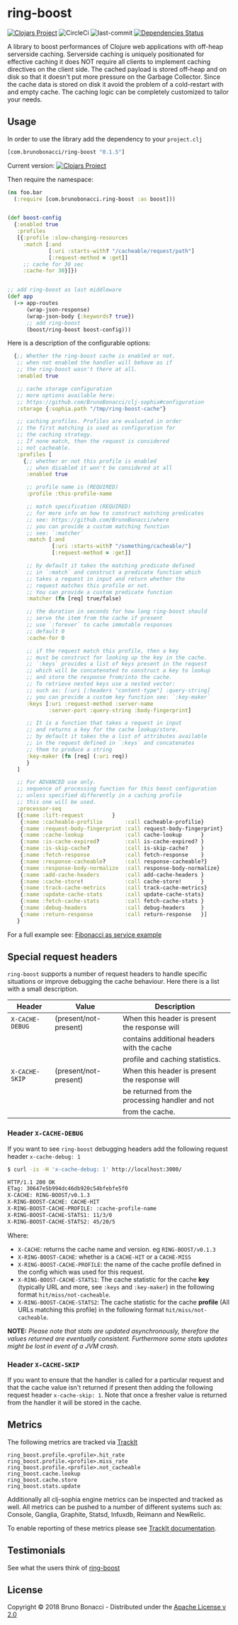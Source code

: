 # ring-boost
[![Clojars Project](https://img.shields.io/clojars/v/com.brunobonacci/ring-boost.svg)](https://clojars.org/com.brunobonacci/ring-boost) ![CircleCi](https://img.shields.io/circleci/project/BrunoBonacci/ring-boost.svg) ![last-commit](https://img.shields.io/github/last-commit/BrunoBonacci/ring-boost.svg) [![Dependencies Status](https://jarkeeper.com/BrunoBonacci/safely/status.svg)](https://jarkeeper.com/BrunoBonacci/ring-boost)

A library to boost performances of Clojure web applications with
off-heap serverside caching. Serverside caching is uniquely
positionated for effective caching it does NOT require all clients to
implement caching directives on the client side.  The cached payload
is stored off-heap and on disk so that it doesn't put more pressure on
the Garbage Collector. Since the cache data is stored on disk it avoid
the problem of a cold-restart with and empty cache. The caching logic
can be completely customized to tailor your needs.

## Usage

In order to use the library add the dependency to your `project.clj`

``` clojure
[com.brunobonacci/ring-boost "0.1.5"]
```

Current version: [![Clojars Project](https://img.shields.io/clojars/v/com.brunobonacci/ring-boost.svg)](https://clojars.org/com.brunobonacci/ring-boost)


Then require the namespace:

``` clojure
(ns foo.bar
  (:require [com.brunobonacci.ring-boost :as boost]))


(def boost-config
  {:enabled true
   :profiles
   [{:profile :slow-changing-resources
     :match [:and
             [:uri :starts-with? "/cacheable/request/path"]
             [:request-method = :get]]
     ;; cache for 30 sec
     :cache-for 30}]})


;; add ring-boost as last middleware
(def app
  (-> app-routes
      (wrap-json-response)
      (wrap-json-body {:keywords? true})
      ;; add ring-boost
      (boost/ring-boost boost-config)))

```

Here is a description of the configurable options:

``` clojure
  {;; Whether the ring-boost cache is enabled or not.
   ;; when not enabled the handler will behave as if
   ;; the ring-boost wasn't there at all.
   :enabled true

   ;; cache storage configuration
   ;; more options available here:
   ;; https://github.com/BrunoBonacci/clj-sophia#configuration
   :storage {:sophia.path "/tmp/ring-boost-cache"}

   ;; caching profiles. Profiles are evaluated in order
   ;; the first matching is used as configuration for
   ;; the caching strategy.
   ;; If none match, then the request is considered
   ;; not cacheable.
   :profiles [
     {;; whether or not this profile is enabled
      ;; when disabled it won't be considered at all
      :enabled true

      ;; profile name is (REQUIRED)
      :profile :this-profile-name

      ;; match specification (REQUIRED)
      ;; for more info on how to construct matching predicates
      ;; see: https://github.com/BrunoBonacci/where
      ;; you can provide a custom matching function
      ;; see: `:matcher`
      :match [:and
              [:uri :starts-with? "/something/cacheable/"]
              [:request-method = :get]]

      ;; by default it takes the matching predicate defined
      ;; in `:match` and construct a predicate function which
      ;; takes a request in input and return whether the
      ;; request matches this profile or not.
      ;; You can provide a custom predicate function
      :matcher (fn [req] true/false)

      ;; the duration in seconds for how long ring-boost should
      ;; serve the item from the cache if present
      ;; use `:forever` to cache immutable responses
      ;; default 0
      :cache-for 0

      ;; if the request match this profile, then a key
      ;; must be construct for looking up the key in the cache.
      ;; `:keys` provides a list of keys present in the request
      ;; which will be concatenated to construct a key to lookup
      ;; and store the response from/into the cache.
      ;; To retrieve nested keys use a nested vector:
      ;; such as: [:uri [:headers "content-type"] :query-string]
      ;; you can provide a custom key function see: `:key-maker`
      :keys [:uri :request-method :server-name
             :server-port :query-string :body-fingerprint]

      ;; It is a function that takes a request in input
      ;; and returns a key for the cache lookup/store.
      ;; by default it takes the a list of attributes available
      ;; in the request defined in `:keys` and concatenates
      ;; them to produce a string
      :key-maker (fn [req] (:uri req))
      }
   ]

   ;; For ADVANCED use only.
   ;; sequence of processing function for this boost configuration
   ;; unless specified differently in a caching profile
   ;; this one will be used.
   :processor-seq
   [{:name :lift-request         }
    {:name :cacheable-profilie       :call cacheable-profilie}
    {:name :request-body-fingerprint :call request-body-fingerprint}
    {:name :cache-lookup             :call cache-lookup      }
    {:name :is-cache-expired?        :call is-cache-expired? }
    {:name :is-skip-cache?           :call is-skip-cache?    }
    {:name :fetch-response           :call fetch-response    }
    {:name :response-cacheable?      :call response-cacheable?}
    {:name :response-body-normalize  :call response-body-normalize}
    {:name :add-cache-headers        :call add-cache-headers }
    {:name :cache-store!             :call cache-store!      }
    {:name :track-cache-metrics      :call track-cache-metrics}
    {:name :update-cache-stats       :call update-cache-stats}
    {:name :fetch-cache-stats        :call fetch-cache-stats }
    {:name :debug-headers            :call debug-headers     }
    {:name :return-response          :call return-response   }]
   }
```

For a full example see: [Fibonacci as service example](./examples/fib/README.md)

## Special request headers

`ring-boost` supports a number of request headers to handle specific
situations or improve debugging the cache behaviour. Here there is a
list with a small description.

| Header          | Value                 | Description                                     |
|-----------------|-----------------------|-------------------------------------------------|
| `X-CACHE-DEBUG` | (present/not-present) | When this header is present the response will   |
|                 |                       | contains additional headers with the cache      |
|                 |                       | profile and caching statistics.                 |
| `X-CACHE-SKIP`  | (present/not-present) | When this header is present the response will   |
|                 |                       | be returned from the processing handler and not |
|                 |                       | from the cache.                                 |


### Header `X-CACHE-DEBUG`

If you want to see `ring-boost` debugging headers add the following
request header `x-cache-debug: 1`

``` bash
$ curl -is -H 'x-cache-debug: 1' http://localhost:3000/

HTTP/1.1 200 OK
ETag: 30647e5b994dc46db920c54bfebfe5f0
X-CACHE: RING-BOOST/v0.1.3
X-RING-BOOST-CACHE: CACHE-HIT
X-RING-BOOST-CACHE-PROFILE: :cache-profile-name
X-RING-BOOST-CACHE-STATS1: 11/3/0
X-RING-BOOST-CACHE-STATS2: 45/20/5
```

Where:

  - `X-CACHE`: returns the cache name and version. eg `RING-BOOST/v0.1.3`
  - `X-RING-BOOST-CACHE`: whether is a `CACHE-HIT` or a `CACHE-MISS`
  - `X-RING-BOOST-CACHE-PROFILE`: the name of the cache profile
    defined in the config which was used for this request.
  - `X-RING-BOOST-CACHE-STATS1`: The cache statistic for the cache **key**
    (typically URL and more, see `:keys` and `:key-maker`) in the
    following format `hit/miss/not-cacheable`.
  - `X-RING-BOOST-CACHE-STATS2`: The cache statistic for the cache
    **profile** (All URLs matching this profile) in the following
    format `hit/miss/not-cacheable`.

**NOTE:** *Please note that stats are updated asynchronously, therefore
the values returned are eventually consistent. Furthermore some stats
updates might be lost in event of a JVM crash.*


### Header `X-CACHE-SKIP`

If you want to ensure that the handler is called for a particular
request and that the cache value isn't returned if present then adding
the following request header `x-cache-skip: 1`. Note that once a
fresher value is returned from the handler it will be stored in the
cache.

## Metrics

The following metrics are tracked via [TrackIt](https://github.com/samsara/trackit)

```
ring_boost.profile.<profile>.hit_rate
ring_boost.profile.<profile>.miss_rate
ring_boost.profile.<profile>.not_cacheable
ring_boost.cache.lookup
ring_boost.cache.store
ring_boost.stats.update
```

Additionally all clj-sophia engine metrics can be inspected and tracked as
well.  All metrics can be pushed to a number of different systems such
as: Console, Ganglia, Graphite, Statsd, Infuxdb, Reimann and NewRelic.

To enable reporting of these metrics please see [TrackIt
documentation](https://github.com/samsara/trackit#start-reporting).


## Testimonials

See what the users think of [ring-boost](./doc/testimonials.md)

## License

Copyright © 2018 Bruno Bonacci - Distributed under the [Apache License v 2.0](http://www.apache.org/licenses/LICENSE-2.0)
